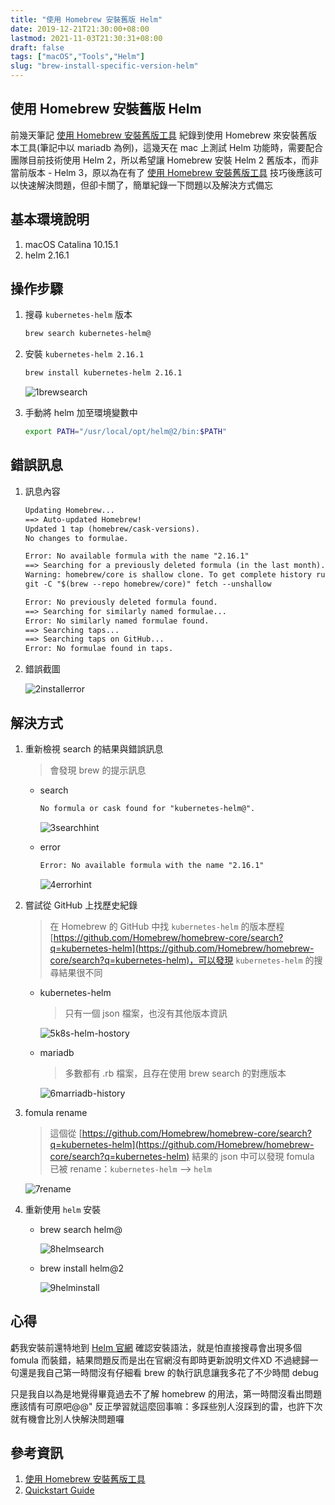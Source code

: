 ```yaml
---
title: "使用 Homebrew 安裝舊版 Helm"
date: 2019-12-21T21:30:00+08:00
lastmod: 2021-11-03T21:30:31+08:00
draft: false
tags: ["macOS","Tools","Helm"]
slug: "brew-install-specific-version-helm"
---
```


## 使用 Homebrew 安裝舊版 Helm

前幾天筆記 [使用 Homebrew 安裝舊版工具](/brew-install-old-version/) 紀錄到使用 Homebrew 來安裝舊版本工具(筆記中以 mariadb 為例)，這幾天在 mac 上測試 Helm 功能時，需要配合團隊目前技術使用 Helm 2，所以希望讓 Homebrew 安裝 Helm 2 舊版本，而非當前版本 - Helm 3，原以為在有了 [使用 Homebrew 安裝舊版工具](/brew-install-old-version/) 技巧後應該可以快速解決問題，但卻卡關了，簡單紀錄一下問題以及解決方式備忘

## 基本環境說明

1. macOS Catalina 10.15.1
2. helm 2.16.1

## 操作步驟

1. 搜尋 `kubernetes-helm` 版本

    ```bash
    brew search kubernetes-helm@
    ```

2. 安裝 `kubernetes-helm 2.16.1`

    ```bash
    brew install kubernetes-helm 2.16.1
    ```

    ![1brewsearch](https://user-images.githubusercontent.com/3851540/71310201-5a573300-244c-11ea-8eb6-974f7c654dfd.png)

3. 手動將 helm 加至環境變數中

    ```bash
    export PATH="/usr/local/opt/helm@2/bin:$PATH"
    ```

## 錯誤訊息

1. 訊息內容

    ```txt
    Updating Homebrew...
    ==> Auto-updated Homebrew!
    Updated 1 tap (homebrew/cask-versions).
    No changes to formulae.

    Error: No available formula with the name "2.16.1"
    ==> Searching for a previously deleted formula (in the last month)...
    Warning: homebrew/core is shallow clone. To get complete history run:
    git -C "$(brew --repo homebrew/core)" fetch --unshallow

    Error: No previously deleted formula found.
    ==> Searching for similarly named formulae...
    Error: No similarly named formulae found.
    ==> Searching taps...
    ==> Searching taps on GitHub...
    Error: No formulae found in taps.
    ```

2. 錯誤截圖

    ![2installerror](https://user-images.githubusercontent.com/3851540/71310203-5a573300-244c-11ea-820b-436afc4f041e.png)

## 解決方式

1. 重新檢視 search 的結果與錯誤訊息

    > 會發現 brew 的提示訊息

    - search

        ```txt
        No formula or cask found for "kubernetes-helm@".
        ```

        ![3searchhint](https://user-images.githubusercontent.com/3851540/71310204-5aefc980-244c-11ea-9564-1cb721d61d37.png)

    - error

        ```txt
        Error: No available formula with the name "2.16.1"
        ```

        ![4errorhint](https://user-images.githubusercontent.com/3851540/71310205-5aefc980-244c-11ea-81c2-a30ee650af2c.png)

2. 嘗試從 GitHub 上找歷史紀錄

    >在 Homebrew 的 GitHub 中找 `kubernetes-helm` 的版本歷程 [https://github.com/Homebrew/homebrew-core/search?q=kubernetes-helm](https://github.com/Homebrew/homebrew-core/search?q=kubernetes-helm)，可以發現 `kubernetes-helm` 的搜尋結果很不同

    - kubernetes-helm

        > 只有一個 json 檔案，也沒有其他版本資訊

        ![5k8s-helm-hostory](https://user-images.githubusercontent.com/3851540/71310206-5aefc980-244c-11ea-8c1c-6e706e63a69d.png)

    - mariadb

        > 多數都有 .rb 檔案，且存在使用 brew search 的對應版本

        ![6marriadb-history](https://user-images.githubusercontent.com/3851540/71310207-5b886000-244c-11ea-83fe-02bb519d16c7.png)

3. fomula rename

    > 這個從 [https://github.com/Homebrew/homebrew-core/search?q=kubernetes-helm](https://github.com/Homebrew/homebrew-core/search?q=kubernetes-helm) 結果的 json 中可以發現 fomula 已被 rename：`kubernetes-helm` --> `helm`

    ![7rename](https://user-images.githubusercontent.com/3851540/71310208-5b886000-244c-11ea-8a79-36c0b2a858a7.png)

4. 重新使用 `helm` 安裝

    - brew search helm@

        ![8helmsearch](https://user-images.githubusercontent.com/3851540/71310209-5b886000-244c-11ea-93fd-f901f04745eb.png)

    - brew install helm@2

        ![9helminstall](https://user-images.githubusercontent.com/3851540/71310210-5b886000-244c-11ea-8036-e714f772030c.png)

## 心得

虧我安裝前還特地到 [Helm 官網](https://v2.helm.sh/docs/using_helm/#installing-helm) 確認安裝語法，就是怕直接搜尋會出現多個 fomula 而裝錯，結果問題反而是出在官網沒有即時更新說明文件XD  不過總歸一句還是我自己第一時間沒有仔細看 brew 的執行訊息讓我多花了不少時間 debug

只是我自以為是地覺得畢竟過去不了解 homebrew 的用法，第一時間沒看出問題應該情有可原吧@@" 反正學習就這麼回事嘛：多踩些別人沒踩到的雷，也許下次就有機會比別人快解決問題囉

## 參考資訊

1. [使用 Homebrew 安裝舊版工具](/brew-install-old-version/)
2. [Quickstart Guide](https://v2.helm.sh/docs/using_helm/#installing-helm)
